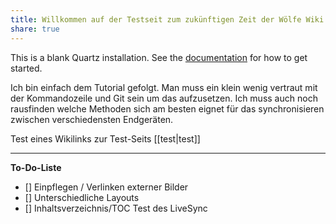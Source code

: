```yaml
---
title: Willkommen auf der Testseit zum zukünftigen Zeit der Wölfe Wiki
share: true
---
```


This is a blank Quartz installation.
See the [documentation](https://quartz.jzhao.xyz) for how to get started.

Ich bin einfach dem Tutorial gefolgt. Man muss ein klein wenig vertraut mit der Kommandozeile und Git sein um das aufzusetzen. 
Ich muss auch noch rausfinden welche Methoden sich am besten eignet für das synchronisieren zwischen verschiedensten Endgeräten.

Test eines Wikilinks zur Test-Seits [[test|test]]
***
**To-Do-Liste**
- [] Einpflegen / Verlinken externer Bilder
- [] Unterschiedliche Layouts
- [] Inhaltsverzeichnis/TOC
Test des LiveSync